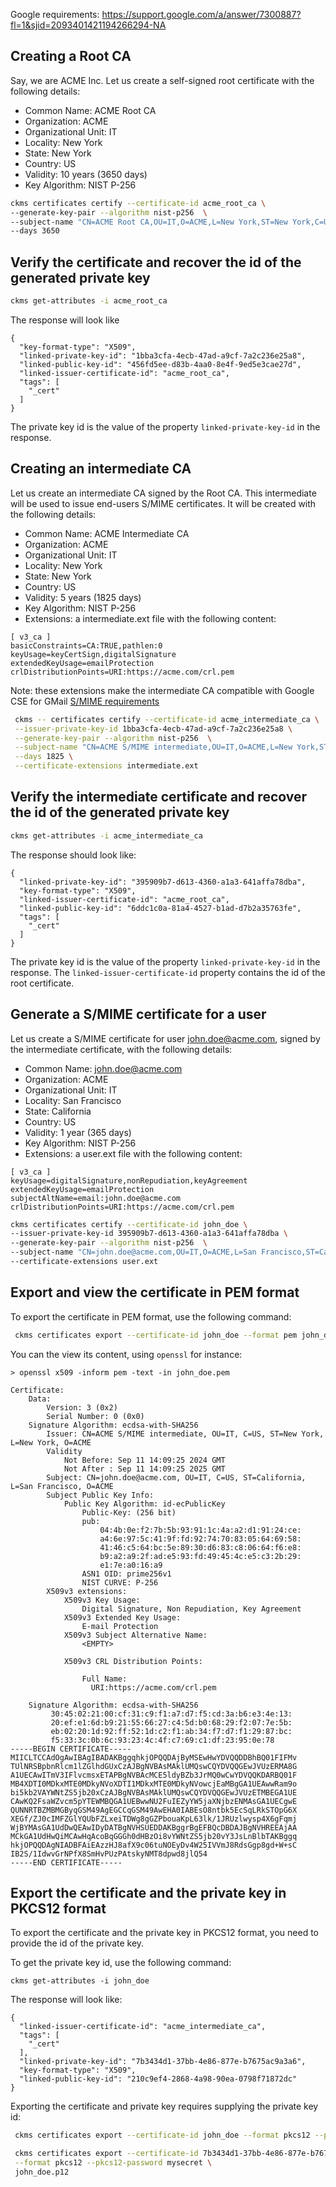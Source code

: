 Google requirements:
https://support.google.com/a/answer/7300887?fl=1&sjid=2093401421194266294-NA

## Creating a Root CA

Say, we are ACME Inc.
Let us create a self-signed root certificate with the following details:

- Common Name: ACME Root CA
- Organization: ACME
- Organizational Unit: IT
- Locality: New York
- State: New York
- Country: US
- Validity: 10 years (3650 days)
- Key Algorithm: NIST P-256

```sh
ckms certificates certify --certificate-id acme_root_ca \
--generate-key-pair --algorithm nist-p256  \
--subject-name "CN=ACME Root CA,OU=IT,O=ACME,L=New York,ST=New York,C=US" \
--days 3650
```

## Verify the certificate and recover the id of the generated private key

```sh
ckms get-attributes -i acme_root_ca
```

The response will look like

```text
{
  "key-format-type": "X509",
  "linked-private-key-id": "1bba3cfa-4ecb-47ad-a9cf-7a2c236e25a8",
  "linked-public-key-id": "456fd5ee-d83b-4aa0-8e4f-9ed5e3cae27d",
  "linked-issuer-certificate-id": "acme_root_ca",
  "tags": [
    "_cert"
  ]
}

```

The private key id is the value of the property `linked-private-key-id` in the response.

## Creating an intermediate CA

Let us create an intermediate CA signed by the Root CA. This intermediate will be used to issue
end-users S/MIME certificates. It will be created with the following details:

- Common Name: ACME Intermediate CA
- Organization: ACME
- Organizational Unit: IT
- Locality: New York
- State: New York
- Country: US
- Validity: 5 years (1825 days)
- Key Algorithm: NIST P-256
- Extensions: a intermediate.ext file with the following content:

```text
[ v3_ca ]
basicConstraints=CA:TRUE,pathlen:0
keyUsage=keyCertSign,digitalSignature
extendedKeyUsage=emailProtection
crlDistributionPoints=URI:https://acme.com/crl.pem
```

Note: these extensions make the intermediate CA compatible with Google CSE for GMail
[S/MIME requirements](https://support.google.com/a/answer/7300887?fl=1&sjid=2093401421194266294-NA)

```sh
 ckms -- certificates certify --certificate-id acme_intermediate_ca \
 --issuer-private-key-id 1bba3cfa-4ecb-47ad-a9cf-7a2c236e25a8 \
 --generate-key-pair --algorithm nist-p256  \
 --subject-name "CN=ACME S/MIME intermediate,OU=IT,O=ACME,L=New York,ST=New York,C=US" \
 --days 1825 \
 --certificate-extensions intermediate.ext
 ```

## Verify the intermediate certificate and recover the id of the generated private key

```sh
ckms get-attributes -i acme_intermediate_ca
```

The response should look like:

```text
{
  "linked-private-key-id": "395909b7-d613-4360-a1a3-641affa78dba",
  "key-format-type": "X509",
  "linked-issuer-certificate-id": "acme_root_ca",
  "linked-public-key-id": "6ddc1c0a-81a4-4527-b1ad-d7b2a35763fe",
  "tags": [
    "_cert"
  ]
}
```

The private key id is the value of the property `linked-private-key-id` in the response.
The `linked-issuer-certificate-id` property contains the id of the root certificate.

## Generate a S/MIME certificate for a user

Let us create a S/MIME certificate for user john.doe@acme.com, signed by the intermediate
certificate, with the following details:

- Common Name: john.doe@acme.com
- Organization: ACME
- Organizational Unit: IT
- Locality: San Francisco
- State: California
- Country: US
- Validity: 1 year (365 days)
- Key Algorithm: NIST P-256
- Extensions: a user.ext file with the following content:

```text
[ v3_ca ]
keyUsage=digitalSignature,nonRepudiation,keyAgreement
extendedKeyUsage=emailProtection
subjectAltName=email:john.doe@acme.com
crlDistributionPoints=URI:https://acme.com/crl.pem
```

```sh
ckms certificates certify --certificate-id john_doe \
--issuer-private-key-id 395909b7-d613-4360-a1a3-641affa78dba \
--generate-key-pair --algorithm nist-p256  \
--subject-name "CN=john.doe@acme.com,OU=IT,O=ACME,L=San Francisco,ST=California,C=US" --days 365 \
--certificate-extensions user.ext
```

## Export and view the certificate in PEM format

To export the certificate in PEM format, use the following command:

```sh
 ckms certificates export --certificate-id john_doe --format pem john_doe.pem
 ```

You can the view its content, using `openssl` for instance:

```shell
> openssl x509 -inform pem -text -in john_doe.pem

Certificate:
    Data:
        Version: 3 (0x2)
        Serial Number: 0 (0x0)
    Signature Algorithm: ecdsa-with-SHA256
        Issuer: CN=ACME S/MIME intermediate, OU=IT, C=US, ST=New York, L=New York, O=ACME
        Validity
            Not Before: Sep 11 14:09:25 2024 GMT
            Not After : Sep 11 14:09:25 2025 GMT
        Subject: CN=john.doe@acme.com, OU=IT, C=US, ST=California, L=San Francisco, O=ACME
        Subject Public Key Info:
            Public Key Algorithm: id-ecPublicKey
                Public-Key: (256 bit)
                pub: 
                    04:4b:0e:f2:7b:5b:93:91:1c:4a:a2:d1:91:24:ce:
                    a4:6e:97:5c:41:9f:fd:92:74:70:83:05:64:69:58:
                    41:46:c5:64:bc:5e:89:30:d6:83:c8:06:64:f6:e8:
                    b9:a2:a9:2f:ad:e5:93:fd:49:45:4c:e5:c3:2b:29:
                    e1:7e:a0:16:a9
                ASN1 OID: prime256v1
                NIST CURVE: P-256
        X509v3 extensions:
            X509v3 Key Usage: 
                Digital Signature, Non Repudiation, Key Agreement
            X509v3 Extended Key Usage: 
                E-mail Protection
            X509v3 Subject Alternative Name: 
                <EMPTY>

            X509v3 CRL Distribution Points: 

                Full Name:
                  URI:https://acme.com/crl.pem

    Signature Algorithm: ecdsa-with-SHA256
         30:45:02:21:00:cf:31:c9:f1:a7:d7:f5:cd:3a:b6:e3:4e:13:
         20:ef:e1:6d:b9:21:55:66:27:c4:5d:b0:68:29:f2:07:7e:5b:
         eb:02:20:1d:92:ff:52:1d:c2:f1:ab:34:f7:d7:f1:29:87:bc:
         f5:33:3c:0b:6c:93:23:4c:4f:c7:69:c1:df:23:95:0e:78
-----BEGIN CERTIFICATE-----
MIICLTCCAdOgAwIBAgIBADAKBggqhkjOPQQDAjByMSEwHwYDVQQDDBhBQ01FIFMv
TUlNRSBpbnRlcm1lZGlhdGUxCzAJBgNVBAsMAklUMQswCQYDVQQGEwJVUzERMA8G
A1UECAwITmV3IFlvcmsxETAPBgNVBAcMCE5ldyBZb3JrMQ0wCwYDVQQKDARBQ01F
MB4XDTI0MDkxMTE0MDkyNVoXDTI1MDkxMTE0MDkyNVowcjEaMBgGA1UEAwwRam9o
bi5kb2VAYWNtZS5jb20xCzAJBgNVBAsMAklUMQswCQYDVQQGEwJVUzETMBEGA1UE
CAwKQ2FsaWZvcm5pYTEWMBQGA1UEBwwNU2FuIEZyYW5jaXNjbzENMAsGA1UECgwE
QUNNRTBZMBMGByqGSM49AgEGCCqGSM49AwEHA0IABEsO8ntbk5EcSqLRkSTOpG6X
XEGf/ZJ0cIMFZGlYQUbFZLxeiTDWg8gGZPbouaKpL63lk/1JRUzlwysp4X6gFqmj
WjBYMAsGA1UdDwQEAwIDyDATBgNVHSUEDDAKBggrBgEFBQcDBDAJBgNVHREEAjAA
MCkGA1UdHwQiMCAwHqAcoBqGGGh0dHBzOi8vYWNtZS5jb20vY3JsLnBlbTAKBggq
hkjOPQQDAgNIADBFAiEAzzHJ8afX9c06tuNOEyDv4W25IVVmJ8RdsGgp8gd+W+sC
IB2S/1IdwvGrNPfX8SmHvPUzPAtskyNMT8dpwd8jlQ54
-----END CERTIFICATE-----

```

## Export the certificate and the private key in PKCS12 format

To export the certificate and the private key in PKCS12 format, you need to provide the id of
the private key.

To get the private key id, use the following command:

```shell
ckms get-attributes -i john_doe
```

The response will look like:

```text
{
  "linked-issuer-certificate-id": "acme_intermediate_ca",
  "tags": [
    "_cert"
  ],
  "linked-private-key-id": "7b3434d1-37bb-4e86-877e-b7675ac9a3a6",
  "key-format-type": "X509",
  "linked-public-key-id": "210c9ef4-2868-4a98-90ea-0798f71872dc"
}
```

Exporting the certificate and private key requires supplying the private key id:

```sh
 ckms certificates export --certificate-id john_doe --format pkcs12 --private-key-id 7b3434d1-37bb-4e86-877e-b7675ac9a3a6 john_doe.p12
 ``` 

```sh
 ckms certificates export --certificate-id 7b3434d1-37bb-4e86-877e-b7675ac9a3a6 \
 --format pkcs12 --pkcs12-password mysecret \
 john_doe.p12
 ```